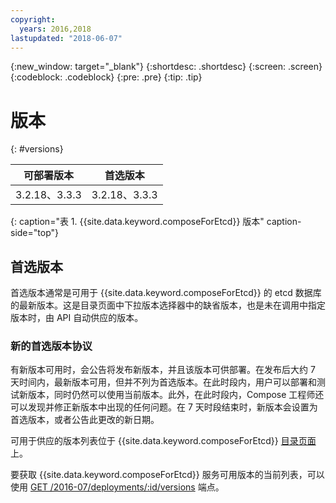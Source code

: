 ```yaml
---
copyright:
  years: 2016,2018
lastupdated: "2018-06-07"
---
```


{:new_window: target="_blank"}
{:shortdesc: .shortdesc}
{:screen: .screen}
{:codeblock: .codeblock}
{:pre: .pre}
{:tip: .tip}

# 版本
{: #versions}

可部署版本|首选版本
----------|-----------
3.2.18、3.3.3| 3.2.18、3.3.3
{: caption="表 1. {{site.data.keyword.composeForEtcd}} 版本" caption-side="top"}

## 首选版本

首选版本通常是可用于 {{site.data.keyword.composeForEtcd}} 的 etcd 数据库的最新版本。这是目录页面中下拉版本选择器中的缺省版本，也是未在调用中指定版本时，由 API 自动供应的版本。

### 新的首选版本协议

有新版本可用时，会公告将发布新版本，并且该版本可供部署。在发布后大约 7 天时间内，最新版本可用，但并不列为首选版本。在此时段内，用户可以部署和测试新版本，同时仍然可以使用当前版本。此外，在此时段内，Compose 工程师还可以发现并修正新版本中出现的任何问题。在 7 天时段结束时，新版本会设置为首选版本，或者公告此更改的新日期。

可用于供应的版本列表位于 {{site.data.keyword.composeForEtcd}} [目录页面](https://console.{DomainName}/catalog/services/compose-for-etcd)上。

要获取 {{site.data.keyword.composeForEtcd}} 服务可用版本的当前列表，可以使用 [GET /2016-07/deployments/:id/versions](https://apidocs.compose.com/v1.0/reference#2016-07-get-deployments-versions) 端点。
